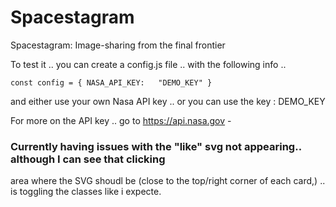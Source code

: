 # Spacestagram

Spacestagram: Image-sharing from the final frontier

To test it ..  you can create a config.js file ..   with the following info .. 

   ` const config = {
    NASA_API_KEY:   "DEMO_KEY"
   } `
   
and either use your own Nasa API key ..   or you can use the key : DEMO_KEY

For more on the API key .. go to   https://api.nasa.gov -

###   Currently having issues with the  "like" svg not appearing..      although I can see that clicking 
area where the SVG shoudl be (close to the top/right corner of each card,)  .. is toggling the classes like i expecte.



